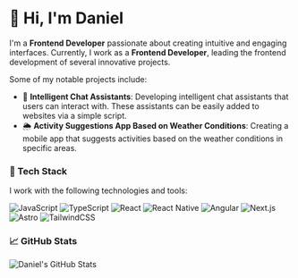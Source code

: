 # 👋 Hi, I'm Daniel

I'm a **Frontend Developer** passionate about creating intuitive and engaging interfaces. Currently, I work as a **Frontend Developer**, leading the frontend development of several innovative projects.

Some of my notable projects include:

- 💬 **Intelligent Chat Assistants**: Developing intelligent chat assistants that users can interact with. These assistants can be easily added to websites via a simple script.
- 🌦️ **Activity Suggestions App Based on Weather Conditions**: Creating a mobile app that suggests activities based on the weather conditions in specific areas.

### 🚀 Tech Stack

I work with the following technologies and tools:

![JavaScript](https://img.shields.io/badge/-JavaScript-F7DF1E?style=flat&logo=javascript&logoColor=black)
![TypeScript](https://img.shields.io/badge/-TypeScript-3178C6?style=flat&logo=typescript&logoColor=white)
![React](https://img.shields.io/badge/-React-61DAFB?style=flat&logo=react&logoColor=black)
![React Native](https://img.shields.io/badge/-React%20Native-61DAFB?style=flat&logo=react&logoColor=black)
![Angular](https://img.shields.io/badge/-Angular-DD0031?style=flat&logo=angular&logoColor=white)
![Next.js](https://img.shields.io/badge/-Next.js-000000?style=flat&logo=nextdotjs&logoColor=white)
![Astro](https://img.shields.io/badge/-Astro-FF5D2E?style=flat&logo=astro&logoColor=white)
![TailwindCSS](https://img.shields.io/badge/-TailwindCSS-38B2AC?style=flat&logo=tailwindcss&logoColor=white)

### 📈 GitHub Stats

![Daniel's GitHub Stats](https://github-readme-stats.vercel.app/api?username=danigz6&show_icons=true&theme=github_dark_dimmed)
